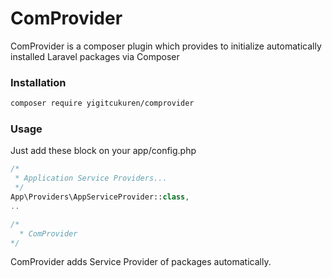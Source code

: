 # ComProvider

ComProvider is a composer plugin which provides to initialize automatically installed Laravel packages via Composer


### Installation
```sh
composer require yigitcukuren/comprovider
```


### Usage

Just add these block on your app/config.php

```php
/*
 * Application Service Providers...
 */
App\Providers\AppServiceProvider::class,
..

/*
  * ComProvider
*/
```		 

ComProvider adds Service Provider of packages automatically.
